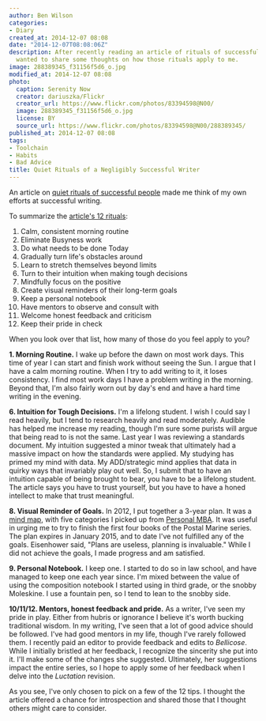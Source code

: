 ```yaml
---
author: Ben Wilson
categories:
- Diary
created_at: 2014-12-07 08:08
date: "2014-12-07T08:08:06Z"
description: After recently reading an article of rituals of successful people, I
  wanted to share some thoughts on how those rituals apply to me.
image: 288389345_f31156f5d6_o.jpg
modified_at: 2014-12-07 08:08
photo:
  caption: Serenity Now
  creator: dariuszka/Flickr
  creator_url: https://www.flickr.com/photos/83394598@N00/
  image: 288389345_f31156f5d6_o.jpg
  license: BY
  source_url: https://www.flickr.com/photos/83394598@N00/288389345/
published_at: 2014-12-07 08:08
tags:
- Toolchain
- Habits
- Bad Advice
title: Quiet Rituals of a Negligibly Successful Writer
---
```

<!--Lead Paragraph-->
An article on [quiet rituals of successful people](https://web.archive.org/web/20190911045810/https://www.marcandangel.com/2014/07/06/12-quiet-rituals-of-enormously-successful-humans/) made me think of my own efforts at successful writing.

<!--more-->

To summarize the [article's 12 rituals](https://web.archive.org/web/20190911045810/https://www.marcandangel.com/2014/07/06/12-quiet-rituals-of-enormously-successful-humans/):

1. Calm, consistent morning routine
2. Eliminate Busyness work
3. Do what needs to be done Today
4. Gradually turn life's obstacles around
5. Learn to stretch themselves beyond limits
6. Turn to their intuition when making tough decisions
7. Mindfully focus on the positive
8. Create visual reminders of their long-term goals
9. Keep a personal notebook
10. Have mentors to observe and consult with
11. Welcome honest feedback and criticism
12. Keep their pride in check

When you look over that list, how many of those do you feel apply to you?

**1. Morning Routine.** I wake up before the dawn on most work days. This time of year I can start and finish work without seeing the Sun. I argue that I have a calm morning routine. When I try to add writing to it, it loses consistency. I find most work days I have a problem writing in the morning. Beyond that, I'm also fairly worn out by day's end and have a hard time writing in the evening.

**6. Intuition for Tough Decisions.** I'm a lifelong student. I wish I could say I read heavily, but I tend to research heavily and read moderately. Audible has helped me increase my reading, though I'm sure some purists will argue that being read to is not the same. Last year I was reviewing a standards document. My intuition suggested a minor tweak that ultimately had a massive impact on how the standards were applied. My studying has primed my mind with data. My ADD/strategic mind applies that data in quirky ways that invariably play out well. So, I submit that to have an intuition capable of being brought to bear, you have to be a lifelong student. The article says you have to trust yourself, but you have to have a honed intellect to make that trust meaningful.

**8. Visual Reminder of Goals.** In 2012, I put together a 3-year plan. It was a [mind map](http://en.wikipedia.org/wiki/Mind_map), with five categories I picked up from [Personal MBA](http://personalmba.com/). It was useful in urging me to try to finish the first four books of the Postal Marine series. The plan expires in January 2015, and to date I've not fulfilled any of the goals. Eisenhower said, "Plans are useless, planning is invaluable." While I did not achieve the goals, I made progress and am satisfied.

**9. Personal Notebook.** I keep one. I started to do so in law school, and have managed to keep one each year since. I'm mixed between the value of using the composition notebook I started using in third grade, or the snobby Moleskine. I use a fountain pen, so I tend to lean to the snobby side.

**10/11/12. Mentors, honest feedback and pride.** As a writer, I've seen my pride in play. Either from hubris or ignorance I believe it's worth bucking traditional wisdom. In my writing, I've seen that a lot of good advice should be followed. I've had good mentors in my life, though I've rarely followed them. I recently paid an editor to provide feedback and edits to *Bellicose*. While I initially bristled at her feedback, I recognize the sincerity she put into it. I'll make some of the changes she suggested. Ultimately, her suggestions impact the entire series, so I hope to apply some of her feedback when I delve into the *Luctation* revision.

As you see, I've only chosen to pick on a few of the 12 tips. I thought the article offered a chance for introspection and shared those that I thought others might care to consider.
